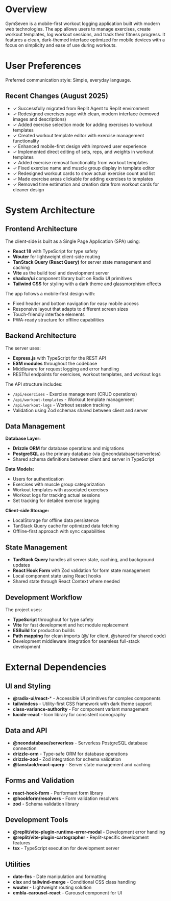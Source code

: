 # Overview

GymSeven is a mobile-first workout logging application built with modern web technologies. The app allows users to manage exercises, create workout templates, log workout sessions, and track their fitness progress. It features a clean, dark-themed interface optimized for mobile devices with a focus on simplicity and ease of use during workouts.

# User Preferences

Preferred communication style: Simple, everyday language.

## Recent Changes (August 2025)
- ✓ Successfully migrated from Replit Agent to Replit environment
- ✓ Redesigned exercises page with clean, modern interface (removed images and descriptions)
- ✓ Added exercise selection mode for adding exercises to workout templates
- ✓ Created workout template editor with exercise management functionality
- ✓ Enhanced mobile-first design with improved user experience
- ✓ Implemented direct editing of sets, reps, and weights in workout templates
- ✓ Added exercise removal functionality from workout templates
- ✓ Fixed exercise name and muscle group display in template editor
- ✓ Redesigned workout cards to show actual exercise count and list
- ✓ Made exercise areas clickable for adding exercises to templates
- ✓ Removed time estimation and creation date from workout cards for cleaner design

# System Architecture

## Frontend Architecture

The client-side is built as a Single Page Application (SPA) using:
- **React 18** with TypeScript for type safety
- **Wouter** for lightweight client-side routing
- **TanStack Query (React Query)** for server state management and caching
- **Vite** as the build tool and development server
- **shadcn/ui** component library built on Radix UI primitives
- **Tailwind CSS** for styling with a dark theme and glassmorphism effects

The app follows a mobile-first design with:
- Fixed header and bottom navigation for easy mobile access
- Responsive layout that adapts to different screen sizes
- Touch-friendly interface elements
- PWA-ready structure for offline capabilities

## Backend Architecture

The server uses:
- **Express.js** with TypeScript for the REST API
- **ESM modules** throughout the codebase
- Middleware for request logging and error handling
- RESTful endpoints for exercises, workout templates, and workout logs

The API structure includes:
- `/api/exercises` - Exercise management (CRUD operations)
- `/api/workout-templates` - Workout template management
- `/api/workout-logs` - Workout session tracking
- Validation using Zod schemas shared between client and server

## Data Management

**Database Layer:**
- **Drizzle ORM** for database operations and migrations
- **PostgreSQL** as the primary database (via @neondatabase/serverless)
- Shared schema definitions between client and server in TypeScript

**Data Models:**
- Users for authentication
- Exercises with muscle group categorization
- Workout templates with associated exercises
- Workout logs for tracking actual sessions
- Set tracking for detailed exercise logging

**Client-side Storage:**
- LocalStorage for offline data persistence
- TanStack Query cache for optimized data fetching
- Offline-first approach with sync capabilities

## State Management

- **TanStack Query** handles all server state, caching, and background updates
- **React Hook Form** with Zod validation for form state management
- Local component state using React hooks
- Shared state through React Context where needed

## Development Workflow

The project uses:
- **TypeScript** throughout for type safety
- **Vite** for fast development and hot module replacement
- **ESBuild** for production builds
- **Path mapping** for clean imports (@/ for client, @shared for shared code)
- Development middleware integration for seamless full-stack development

# External Dependencies

## UI and Styling
- **@radix-ui/react-*** - Accessible UI primitives for complex components
- **tailwindcss** - Utility-first CSS framework with dark theme support
- **class-variance-authority** - For component variant management
- **lucide-react** - Icon library for consistent iconography

## Data and API
- **@neondatabase/serverless** - Serverless PostgreSQL database connection
- **drizzle-orm** - Type-safe ORM for database operations
- **drizzle-zod** - Zod integration for schema validation
- **@tanstack/react-query** - Server state management and caching

## Forms and Validation
- **react-hook-form** - Performant form library
- **@hookform/resolvers** - Form validation resolvers
- **zod** - Schema validation library

## Development Tools
- **@replit/vite-plugin-runtime-error-modal** - Development error handling
- **@replit/vite-plugin-cartographer** - Replit-specific development features
- **tsx** - TypeScript execution for development server

## Utilities
- **date-fns** - Date manipulation and formatting
- **clsx** and **tailwind-merge** - Conditional CSS class handling
- **wouter** - Lightweight routing solution
- **embla-carousel-react** - Carousel component for UI